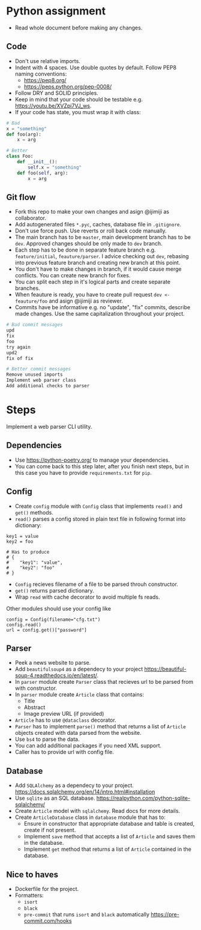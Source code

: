 # Python assignment
- Read whole document before making any changes.
## Code
- Don't use relative imports.
- Indent with 4 spaces. Use double quotes by default. Follow PEP8 naming conventions: 
    - https://pep8.org/
    - https://peps.python.org/pep-0008/
- Follow DRY and SOLID principles.
- Keep in mind that your code should be testable e.g. https://youtu.be/XVZpi7VJ_ws. 
- If your code has state, you must wrap it with class:
```python
# Bad
x = "something"
def foo(arg):
    x = arg

# Better
class Foo:
    def __init__():
        self.x = "something"
    def foo(self, arg):
        x = arg
```
## Git flow
- Fork this repo to make your own changes and asign @ijimiji as collaborator.
- Add autogenerated files `*.pyc`, caches, database file in `.gitignore`.
- Don't use force push. Use reverts or roll back code manually.
- The main branch has to be `master`, main development branch has to be `dev`. Approved changes should be only made to `dev` branch.
- Each step has to be done in separate feature branch e.g. `feature/initial`, `feauture/parser`. I advice checking out `dev`, rebasing into previous feature branch and creating new branch at this point.
- You don't have to make changes in branch, if it would cause merge conflicts. You can create new branch for fixes.
- You can split each step in it's logical parts and create separate branches.
- When feauture is ready, you have to create pull request `dev <- feauture/foo` and asign @ijimiji as reviewer.
- Commits have be informative e.g. no "update", "fix" commits, describe made changes. Use the same capitalization throughout your project.
```sh
# Bad commit messages
upd
fix
foo
try again
upd2
fix of fix

# Better commit messages
Remove unused imports
Implement web parser class
Add additional checks to parser
```

# Steps
Implement a web parser CLI utility.
## Dependencies
- Use https://python-poetry.org/ to manage your dependencies.
- You can come back to this step later, after you finish next steps, but in this case you have to provide `requirements.txt` for `pip`.
## Config
- Create `config` module with `Config` class that implements `read()` and `get()` methods.
- `read()` parses a config stored in plain text file in following format into dictionary:
```
key1 = value
key2 = foo

# Has to produce
# {
#    "key1": "value",
#    "key2": "foo"
# }
```
- `Config` recieves filename of a file to be parsed throuh constructor.
- `get()` returns parsed dictionary.
- Wrap `read` with cache decorator to avoid multiple fs reads.

Other modules should use your config like
```
config = Config(filename="cfg.txt")
config.read()
url = config.get()["password"]
```
## Parser
- Peek a news website to parse.
- Add `beautifulsoup4` as a dependecy to your project  https://beautiful-soup-4.readthedocs.io/en/latest/.
- In `parser` module create `Parser` class that recieves url to be parsed from with constructor.
- In `parser` module create `Article` class that contains:
    - Title
    - Abstract
    - Image preview URL (if provided)
- `Article` has to use `@dataclass` decorator.
- `Parser` has to implement `parse()` method that returns a list of `Article` objects created with data parsed from the website.
- Use `bs4` to parse the data.
- You can add additional packages if you need XML support.
- Caller has to provide url with config file.

## Database
- Add `SQLAlchemy` as a dependecy to your project. https://docs.sqlalchemy.org/en/14/intro.html#installation
- Use `sqlite` as an SQL database. https://realpython.com/python-sqlite-sqlalchemy/
- Create `Article` model with `sqlalchemy`. Read docs for more details.
- Create `ArticleDatabase` class in `database` module that has to:
    - Ensure in constructor that appropriate database and table is created, create if not present.
    - Implement `save` method that accepts a list of `Article` and saves them in the database.
    - Implement `get` method that returns a list of `Article` contained in the database.

## Nice to haves
- Dockerfile for the project.
- Formatters:
    - `isort`
    - `black`
    - `pre-commit` that runs `isort` and `black` automatically https://pre-commit.com/hooks